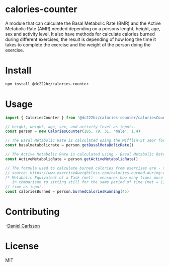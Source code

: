 # calories-counter

A module that can calculate the Basal Metabolic Rate (BMR) and the Active Metabolic Rate (AMR) needed depending on a persons lenght, height, age, sex and activity level. It also have methods for calculate calories burned during different exercises, the result is depending of how long the time it takes to complete the exercise and the weight of the person doing the exercise.

# Install
```bash
npm install @dc222bz/calories-counter
```

# Usage

```js
import { CaloriesCounter } from '@dc222bz/calories-counter/caloriesCounter.js'

// height, weight, age, sex, and activity level as inputs.
const person = new CaloriesCounter(185, 79, 31, 'male', 1.4) 

// The Basal Metabolic Rate is calculated using the Mifflin-St Jeor formula.
const basalmetabolicrate = person.getBasalMetaBolicRate()

// The Active Metabolic Rate is calculated using - Basal Metabolic Rate * activity level
const ActiveMetabolicRate = person.getActiveMetabolicRate()

// The formula used to calculate burned calories from exercises are - time * (mets * 3.5 * weight) / 200. 
// source: https://www.exercise4weightloss.com/calories-burned-during-exercise.html
/* Metabolic Equivalent of a Task (met) – measures how many times more energy an activity burns
   in comparison to sitting still for the same period of time (met = 1). */
// time as input.
const caloriesBurned = person.burnedCaloriesRunning(45)
```

# Contributing

-[Daniel Carlsson](https://github.com/dc222bz)

# License
MIT
